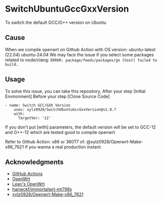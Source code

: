 # SwitchUbuntuGccGxxVersion
To switch the default GCC/G++ version on Ubuntu

## Cause
When we compile openwrt on Github Action with OS version:
    ubuntu-latest    (22.04)
    ubuntu-24.04
We may face the issue if you select some packages related to node/clang:
`ERROR: package/feeds/packages/gn [host] failed to build.`

## Usage
To solve this issue, you can take this repository,
  After your step [Initial Environment]
  Before your step [Clone Source Code]
```
- name: Switch GCC/GXX Version
    uses: xylz0928/SwitchUbuntuGccGxxVersion@v1.0.7
    with:
      TargetVer: '12'
```
  If you don't put [with] parameters, the default version will be set to GCC-12 and G++-12 which are tested good to compile openwrt

  Refer to Github Action:
      x86 or 360T7 of:
          @xylz0928/Openwrt-Make-x86_7621 if you wanna a real production instant.

## Acknowledgments
  - [GitHub Actions](https://github.com/features/actions)
  - [OpenWrt](https://github.com/openwrt/openwrt)
  - [Lean's OpenWrt](https://github.com/coolsnowwolf/lede)
  - [hanwckf/immortalwrt-mt798x](https://github.com/hanwckf/immortalwrt-mt798x)
  - [xylz0928/Openwrt-Make-x86_7621](https://github.com/xylz0928/Openwrt-Make-x86_7621)

